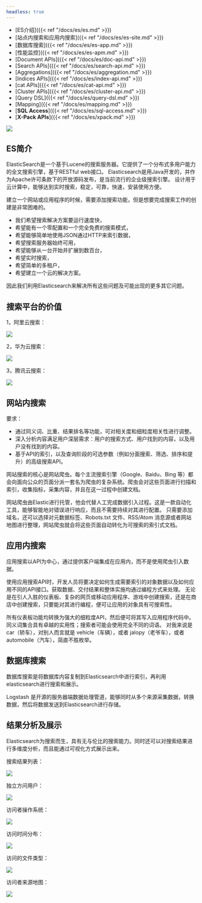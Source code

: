 ```yaml
---
headless: true
---
```


- [ES介绍]({{< ref "/docs/es/es.md" >}})
- [站点内搜索和应用内搜索]({{< ref "/docs/es/es-site.md" >}})
- [数据库搜索]({{< ref "/docs/es/es-app.md" >}})
- [性能监控]({{< ref "/docs/es/es-apm.md" >}})
- [Document APIs]({{< ref "/docs/es/doc-api.md" >}})
- [Search APIs]({{< ref "/docs/es/search-api.md" >}})
- [Aggregations]({{< ref "/docs/es/aggregation.md" >}})
- [Indices APIs]({{< ref "/docs/es/index-api.md" >}})
- [cat APIs]({{< ref "/docs/es/cat-api.md" >}})
- [Cluster APIs]({{< ref "/docs/es/cluster-api.md" >}})
- [Query DSL]({{< ref "/docs/es/query-dsl.md" >}})
- [Mapping]({{< ref "/docs/es/mapping.md" >}})
- [**SQL Access**]({{< ref "/docs/es/sql-access.md" >}})
- [**X-Pack APIs**]({{< ref "/docs/es/xpack.md" >}})


![](/images/processflow.png)

##  ES简介

ElasticSearch是一个基于Lucene的搜索服务器。它提供了一个分布式多用户能力的全文搜索引擎，基于RESTful web接口。
Elasticsearch是用Java开发的，并作为Apache许可条款下的开放源码发布，是当前流行的企业级搜索引擎。
设计用于云计算中，能够达到实时搜索，稳定，可靠，快速，安装使用方便。

建立一个网站或应用程序的时候，需要添加搜索功能，但是想要完成搜索工作的创建是非常困难的。

- 我们希望搜索解决方案要运行速度快，
- 希望能有一个零配置和一个完全免费的搜索模式，
- 希望能够简单地使用JSON通过HTTP来索引数据，
- 希望搜索服务器始终可用，
- 希望能够从一台开始并扩展到数百台，
- 希望实时搜索，
- 希望简单的多租户，
- 希望建立一个云的解决方案。

因此我们利用Elasticsearch来解决所有这些问题及可能出现的更多其它问题。

##  搜索平台的价值

1，阿里云搜索：

![](/images/ali-es.png)

2，华为云搜索：

![](/images/hw-es.png)

3，腾讯云搜索：

![](/images/qq-es.png)

##  网站内搜索

要求：

- 通过同义词、比重、结果排名等功能，可对相关度和细粒度相关性进行调整。
- 深入分析内容满足用户深层需求：用户的搜索方式、用户找到的内容，以及用户没有找到的内容。
- 基于API的索引，以及查询阶段的可选参数（例如分面搜索、筛选、排序和提升）的高级搜索API。

网站搜索的核心是网站爬虫。每个主流搜索引擎（Google、Baidu、Bing 等）都会向面向公众的页面分派一套名为爬虫的复杂系统。爬虫会对这些页面进行扫描和索引，收集指标，采集内容，并且在这一过程中创建文档。

网站爬虫由Elastic进行托管，他会代替人工完成数据引入过程。这是一款自动化工具，能够智能地对错误进行响应，而且不需要持续对其进行配置。
只需要添加域名，还可以选择对元数据标签、Robots.txt 文件、RSS/Atom 消息源或者网站地图进行整理，网站爬虫就会将这些页面自动转化为可搜索的索引式文档。

##  应用内搜索

应用搜索以API为中心，通过提供客户端集成在应用内，而不是使用爬虫引入数据。

使用应用搜索API时，开发人员将要决定如何生成需要索引的对象数据以及如何应用不同的API接口。获取数据、交付结果和整体实施均通过编程方式来处理。
无论是在引人入胜的仪表板、复杂的网页或移动应用程序、游戏中创建搜索，还是在商店中创建搜索，只要能对其进行编程，便可让应用的对象具有可搜索性。

所有仪表板功能均转换为强大的细粒度API，然后便可将其写入应用程序代码中。同义词集合具有卓越的实用性；搜索者可能会使用完全不同的词语。
对我来说是 car（轿车），对别人而言就是 vehicle（车辆），或者 jalopy（老爷车），或者 automobile（汽车），简直不胜枚举。

##  数据库搜索

数据库搜索是将数据库内容复制到Elasticsearch中进行索引，再利用elasticsearch进行搜索和展示。

Logstash 是开源的服务器端数据处理管道，能够同时从多个来源采集数据，转换数据，然后将数据发送到Elasticsearch进行存储。

##  结果分析及展示

Elasticsearch为搜索而生，具有无与伦比的搜索能力。同时还可以对搜索结果进行多维度分析，而且能通过可视化方式展示出来。

搜索结果列表：

![](/images/result01.png)

独立方问用户：

![](/images/visitors.png)

访问者操作系统：

![](/images/ostypes.png)

访问时间分布：

![](/images/timescatter.png)

访问的文件类型：

![](/images/filetype.png)

访问者来源地图：

![](/images/sourcemap.png)
